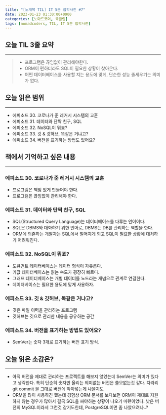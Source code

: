 ```yaml
---
title: "[노개북 TIL] IT 5분 잡학사전 #7"
date: 2023-01-23 01:30:00+0900
categories: [노마드코더, 북클럽]
tags: [nomadcoders, TIL, IT 5분 잡학사전]
---
```


## 오늘 TIL 3줄 요약

---

> - 프로그램은 끊임없이 관리해야한다.
> - ORM이 편하더라도 SQL이 필요한 상황이 찾아온다.
> - 어떤 데이터베이스를 사용할 지는 용도에 맞게, 단순한 성능 줄세우기는 의미가 없다.

## 오늘 읽은 범위

---

- 에피소드 30. 코로나가 준 레거시 시스템의 교훈
- 에피소드 31. 데이터와 단짝 친구, SQL
- 에피소드 32. NoSQL이 뭐죠?
- 에피소드 33. 깃 & 깃허브, 똑같은 거냐고?
- 에피소드 34. 버전을 표기하는 방법도 있어요?

## 책에서 기억하고 싶은 내용

---

### 에피소드 30. 코로나가 준 레거시 시스템의 교훈

- 프로그램은 책임 있게 만들어야 한다.
- 프로그램은 끊임없이 관리해야 한다.

### 에피소드 31. 데이터와 단짝 친구, SQL

- SQL(Structured Query Language)는 데이터베이스를 다루는 언어이다.
- SQL은 DBMS와 대화하기 위한 언어로, DBMS는 DB를 관리하는 역할을 한다.
- ORM에 의존하는 개발자는 SQL에서 멀어지게 되고 SQL이 필요한 상황에 대처하기 어려워진다.

### 에피소드 32. NoSQL이 뭐죠?

- 도큐먼트 데이터베이스는 데이터 형식이 자유롭다.
- 키값 데이터베이스는 읽는 속도가 굉장히 빠르다.
- 그래프 데이터베이스는 개별 데이터를 노드라는 개념으로 관계로 연결한다.
- 데이터베이스는 필요한 용도에 맞게 사용하자.

### 에피소드 33. 깃 & 깃허브, 똑같은 거냐고?

- 깃은 파일 이력을 관리하는 프로그램
- 깃허브는 깃으로 관리한 내용을 공유하는 공간

### 에피소드 34. 버전을 표기하는 방법도 있어요?

- SemVer는 숫자 3개로 표기하는 버전 표기 방식.

## 오늘 읽은 소감은?

---

- 아직 버전을 제대로 관리하는 프로젝트를 해보지 않았는데 SemVer는 의미가 있다고 생각한다. 특히 단순히 숫자만 올리는 의미없는 버전은 쓸모없는것 같다. 차라리 git commit 을 그대로 버전에 박아넣는게 나을지도
- ORM을 많이 사용하긴 했는데 경험상 ORM 문서를 보다보면 ORM이 제대로 지원하지 않는 경우가 많아서 결국 SQL을 짜야하는 상황이 나오기 마련이었다. 낮은 버전의 MySQL이라서 그런것 같기도한데, PostgreSQL이면 좀 나았으려나..?
